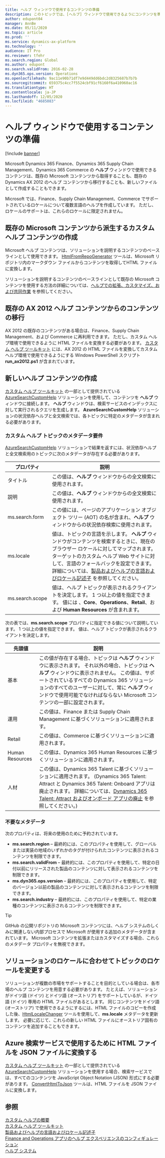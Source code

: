 ```yaml
---
title: ヘルプ ウィンドウで使用するコンテンツの準備
description: このトピックでは、[ヘルプ] ウィンドウで使用できるようにコンテンツを準備する方法について説明します。
author: edupont04
manager: AnnBe
ms.date: 05/11/2020
ms.topic: article
ms.prod: ''
ms.service: dynamics-ax-platform
ms.technology: ''
audience: IT Pro
ms.reviewer: tfehr
ms.search.region: Global
ms.author: edupont
ms.search.validFrom: 2016-02-28
ms.dyn365.ops.version: Operations
ms.openlocfilehash: 9ac11e90b71df7e9d449dd6bdc2d8325687b7b7b
ms.sourcegitcommit: 659375c4cc7f5524cbf91cf6160f6a410960ac16
ms.translationtype: HT
ms.contentlocale: ja-JP
ms.lasthandoff: 12/05/2020
ms.locfileid: "4685083"
---
```

# <a name="prepare-content-for-use-with-the-help-pane"></a>ヘルプ ウィンドウで使用するコンテンツの準備

[!include [banner](../includes/banner.md)]

Microsoft Dynamics 365 Finance、Dynamics 365 Supply Chain Management、Dynamics 365 Commerce の **ヘルプ** ウィンドウで使用できるコンテンツは、既存の Microsoft コンテンツから取得することも、既存の Dynamics AX 2012 のヘルプ コンテンツから移行することも、新しいファイルとして作成することもできます。

Microsoft では、Finance、Supply Chain Management、Commerce でサポートされているロケールについて複数言語のヘルプを作成しています。 ただし、ロケールのサポートは、これらのロケールに限定されません。

## <a name="creating-custom-help-content-that-is-derived-from-existing-microsoft-content"></a>既存の Microsoft コンテンツから派生するカスタム ヘルプ コンテンツの作成

Microsoft ヘルプ コンテンツは、ソリューションを説明するコンテンツのベースラインとして使用できます。 [HtmlFromRepoGenerator](custom-help-toolkit-HtmlFromRepoGenerator.md) ツールは、Microsoft リポジトリ内のマークダウン ファイルからコンテンツを取得してHTML ファイルに変換します。

ソリューションを説明するコンテンツのベースラインとして既存の Microsoft コンテンツを使用する方法の詳細については、[ヘルプでの拡張、カスタマイズ、および共同作業](contributor-guide.md) を参照してください。

## <a name="migrating-content-from-existing-ax-2012-help-content"></a>既存の AX 2012 ヘルプ コンテンツからのコンテンツの移行

AX 2012 の既存のコンテンツがある場合は、Finance、Supply Chain Management、および Commerce に再利用できます。 ただし、カスタム ヘルプ環境で使用できるように HTML ファイルを変換する必要があります。 [カスタム ヘルプ ツールキット](custom-help-toolkit.md) には、AX 2012 の HTML ファイルを変換してカスタム ヘルプ環境で使用できるようにする Windows PowerShell スクリプト **run_ax2012.ps1** が含まれています。

## <a name="creating-new-help-content"></a>新しいヘルプ コンテンツの作成

[カスタム ヘルプ ツールキット](custom-help-toolkit.md) の一部として提供されている [AzureSearchCustomHelp](walkthrough-help-azure.md) ソリューションを使用して、コンテンツを **ヘルプ** ウィンドウに接続します。 **ヘルプ** ウィンドウは、検索サービスのインデックスに対して実行されるクエリを生成します。 **AzureSearchCustomHelp** ソリューションの状況依存ヘルプと全文検索では、各トピックに特定のメタデータが含まれる必要があります。

### <a name="metadata-requirements-for-custom-help-topics"></a><a name="metadata"></a>カスタム ヘルプ トピックのメタデータ要件

[AzureSearchCustomHelp](walkthrough-help-azure.md) ソリューションで結果を返すには、状況依存ヘルプと全文検索用のトピックに次のメタデータが存在する必要があります。

| プロパティ | 説明 |
|----------|-------------|
| タイトル | この値は、**ヘルプ** ウィンドウからの全文検索に使用されます。 |
| 説明 | この値は、**ヘルプ** ウィンドウからの全文検索に使用されます。 |
| ms.search.form | この値には、ページのアプリケーション オブジェクト ツリー (AOT) の名が含まれ、**ヘルプ** ウィンドウからの状況依存検索に使用されます。 |
| ms.locale | 値は、トピックの言語を示します。 **ヘルプ** ウィンドウがコンテンツを検索するときに、現在のブラウザー ロケールに対してマップされます。 ターゲットのカスタム ヘルプ Web サイトに対して、言語のフォールバックを設定できます。 詳細については、[製品およびヘルプの言語およびロケール記述子](language-locale.md) を参照してください。 |
| ms.search.scope | 値は、ヘルプ トピックが表示されるクライアントを決定します。 1 つ以上の値を指定できます。 値には 、**Core**、**Operations**、**Retail**、および **Human Resources** が含まれます。 |

次の表では、**ms.search.scope** プロパティに指定できる値について説明しています。 1 つ以上の値を指定できます。 値は、ヘルプ トピックが表示されるクライアントを決定します。

| 先頭値 | 説明 |
|-------|-------------|
| 基本 | この値が存在する場合、トピックは **ヘルプ** ウィンドウに表示されます。 それ以外の場合、トピックは **ヘルプ** ウィンドウに表示されません。 この値は、サポートされているすべての Dynamics 365 ソリューションのすべてのユーザーに対して、常に **ヘルプ** ウィンドウで使用可能でなければならない Microsoft コンテンツの一部に設定されます。 |
| 運用 | この値は、Finance または Supply Chain Management に基づくソリューションに適用されます。 |
| Retail | この値は、Commerce に基づくソリューションに適用されます。 |
| Human Resources | この値は、Dynamics 365 Human Resources に基づくソリューションに適用されます。 |
| 人材 | この値は、Dynamics 365 Talent に基づくソリューションに適用されます。 (Dynamics 365 Talent: Attract と Dynamics 365 Talent: Onboard アプリは廃止されます。 詳細については、[Dynamics 365 Talent: Attract およびオンボード アプリの廃止](https://community.dynamics.com/365/talent/b/dynamics365fortalent/posts/retiring-dynamics-365-talent-attract-and-nboard-apps) を参照してください。) |

### <a name="non-required-metadata"></a>不要なメタデータ

次のプロパティは、将来の使用のために予約されています。

- **ms.search.region** – 最終的には、このプロパティを使用して、グローバルまたは実装の地域のいずれかのタグが付けられたコンテンツに表示されるコンテンツを制限できます。
- **ms.search.validFrom** – 最終的には、このプロパティを使用して、特定の日付以前にリリースされた製品のコンテンツに対して表示されるコンテンツを制限できます。
- **ms.dyn365.ops.version** – 最終的には、このプロパティを使用して、特定のバージョン以前の製品のコンテンツに対して表示されるコンテンツを制限できます。
- **ms.search.industry** – 最終的には、このプロパティを使用して、特定の業種のコンテンツに表示されるコンテンツを制限できます。

> [!TIP]
> GitHub の公開リポジトリの Microsoft コンテンツには、ヘルプ システムのしくみに関連しない内部プロセスで Microsoft が使用する追加のメタデータが含まれています。 Microsoft コンテンツを拡張またはカスタマイズする場合、これらのメタデータ プロパティを無視できます。

## <a name="changing-the-locale-of-topics-to-match-the-locale-of-solutions"></a>ソリューションのロケールに合わせてトピックのロケールを変更する

ソリューションが複数の市場をサポートすることを目的としている場合は、各市場のヘルプ コンテンツを用意する必要があります。 たとえば、ソリューションがドイツ語 (ドイツ) とドイツ語 (オーストリア) をサポートしているが、ドイツ語 (ドイツ) 専用の HTML ファイルがあるとします。 同じコンテンツをドイツ語 (オーストリア) で使用できるようにするには、HTML ファイルのコピーを作成した後、[HtmlLocaleChanger](custom-help-toolkit-HtmlLocaleChanger.md) ツールを使用して、**ms.locale** メタデータを更新します。 必要に応じて、これらの新しい HTML ファイルにオーストリア固有のコンテンツを追加することもできます。

## <a name="converting-html-files-to-json-files-for-use-with-an-azure-search-service"></a>Azure 検索サービスで使用するために HTML ファイルを JSON ファイルに変換する

[カスタム ヘルプ ツールキット](custom-help-toolkit.md) の一部として提供されている [AzureSearchCustomHelp](walkthrough-help-azure.md) ソリューションを使用する場合、検索サービスでは、すべてのコンテンツを JavaScript Object Notation (JSON) 形式にする必要があります。 [ConvertHtmlToJson](custom-help-toolkit-ConvertHtmlToJson.md) ツールは、HTML ファイルを JSON ファイルに変換します。

## <a name="see-also"></a>参照

[カスタム ヘルプの概要](custom-help-overview.md)  
[カスタム ヘルプ ツールキット](custom-help-toolkit.md)  
[製品およびヘルプの言語およびロケール記述子](language-locale.md)  
[Finance and Operations アプリのヘルプ エクスペリエンスのコンフィギュレーション](../../fin-ops/get-started/help-connect.md)  
[ヘルプ システム](../../fin-ops/get-started/help-overview.md)

